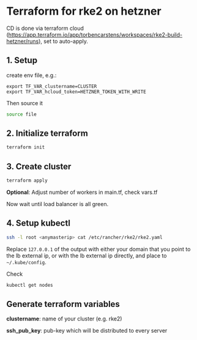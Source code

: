 # Terraform for rke2 on hetzner

CD is done via terraform cloud (https://app.terraform.io/app/torbencarstens/workspaces/rke2-build-hetzner/runs), set to auto-apply.

## 1. Setup
create env file, e.g.:

```
export TF_VAR_clustername=CLUSTER
export TF_VAR_hcloud_token=HETZNER_TOKEN_WITH_WRITE
```

Then source it
```bash
source file
```

## 2. Initialize terraform
```bash
terraform init
```

## 3. Create cluster
```bash
terraform apply
```

**Optional**: Adjust number of workers in main.tf, check vars.tf

Now wait until load balancer is all green.

## 4. Setup kubectl
```bash
ssh -l root <anymasterip> cat /etc/rancher/rke2/rke2.yaml
```

Replace `127.0.0.1` of the output with either your domain that you point to the lb external ip, or with the lb external ip directly, and place to `~/.kube/config`.

Check
```bash
kubectl get nodes
```

## Generate terraform variables

**clustername**: name of your cluster (e.g. rke2)

**ssh_pub_key**: pub-key which will be distributed to every server
